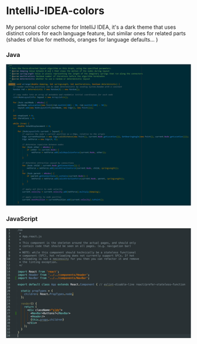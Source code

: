 # IntelliJ-IDEA-colors
My personal color scheme for IntelliJ IDEA, it's a dark theme that uses distinct colors for each language feature, but similar ones for related parts (shades of blue for methods, oranges for language defaults... )

### Java
![Java screenshot](https://raw.githubusercontent.com/aurbano/IntelliJ-IDEA-colors/master/screenshots/java.png)

### JavaScript
![JavaScript screenshot](https://raw.githubusercontent.com/aurbano/IntelliJ-IDEA-colors/master/screenshots/javascript.png)
